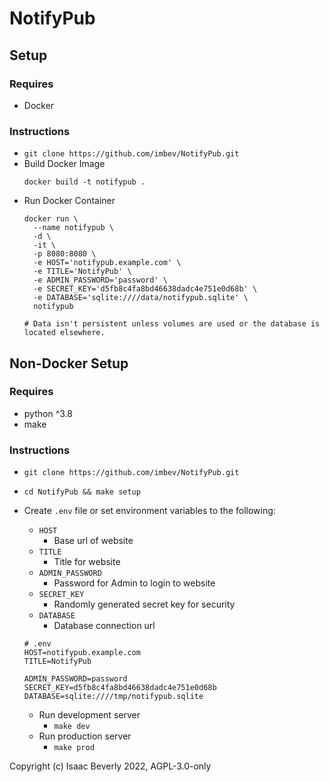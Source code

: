 # NotifyPub

## Setup

### Requires
- Docker

### Instructions
- `git clone https://github.com/imbev/NotifyPub.git`
- Build Docker Image
  ```shell
  docker build -t notifypub .
  ```
- Run Docker Container
  ```shell
  docker run \
    --name notifypub \
    -d \
    -it \
    -p 8080:8080 \
    -e HOST='notifypub.example.com' \
    -e TITLE='NotifyPub' \
    -e ADMIN_PASSWORD='password' \
    -e SECRET_KEY='d5fb8c4fa8bd46638dadc4e751e0d68b' \
    -e DATABASE='sqlite:////data/notifypub.sqlite' \
    notifypub
  
  # Data isn't persistent unless volumes are used or the database is located elsewhere.
  ```


## Non-Docker Setup

### Requires
- python ^3.8
- make

### Instructions

- `git clone https://github.com/imbev/NotifyPub.git`
- `cd NotifyPub && make setup`
- Create `.env` file or set environment variables to the following:
  - `HOST`
    - Base url of website
  - `TITLE`
    - Title for website
  - `ADMIN_PASSWORD`
    - Password for Admin to login to website
  - `SECRET_KEY`
    - Randomly generated secret key for security
  - `DATABASE`
    - Database connection url

   ```
   # .env
   HOST=notifypub.example.com
   TITLE=NotifyPub
   
   ADMIN_PASSWORD=password
   SECRET_KEY=d5fb8c4fa8bd46638dadc4e751e0d68b
   DATABASE=sqlite:////tmp/notifypub.sqlite
   ```
  - Run development server
    - `make dev`
  - Run production server
    - `make prod`

Copyright (c) Isaac Beverly 2022, AGPL-3.0-only